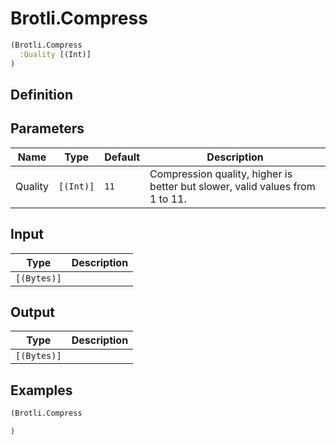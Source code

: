 # Brotli.Compress

```clojure
(Brotli.Compress
  :Quality [(Int)]
)
```

## Definition


## Parameters
| Name | Type | Default | Description |
|------|------|---------|-------------|
| Quality | `[(Int)]` | `11` | Compression quality, higher is better but slower, valid values from 1 to 11. |


## Input
| Type | Description |
|------|-------------|
| `[(Bytes)]` |  |


## Output
| Type | Description |
|------|-------------|
| `[(Bytes)]` |  |


## Examples

```clojure
(Brotli.Compress

)
```
